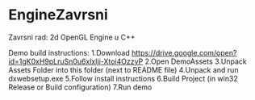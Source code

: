 # EngineZavrsni
Zavrsni rad: 2d OpenGL Engine u C++


Demo build instructions: 
1.Download https://drive.google.com/open?id=1gK0xH9pLruSn0u6xlxIji-Xtoi4OzzyP
2.Open DemoAssets
3.Unpack Assets Folder into this folder (next to README file)
4.Unpack and run dxwebsetup.exe 
5.Follow install instructions
6.Build Project (in win32 Release or Build configuration)
7.Run demo
